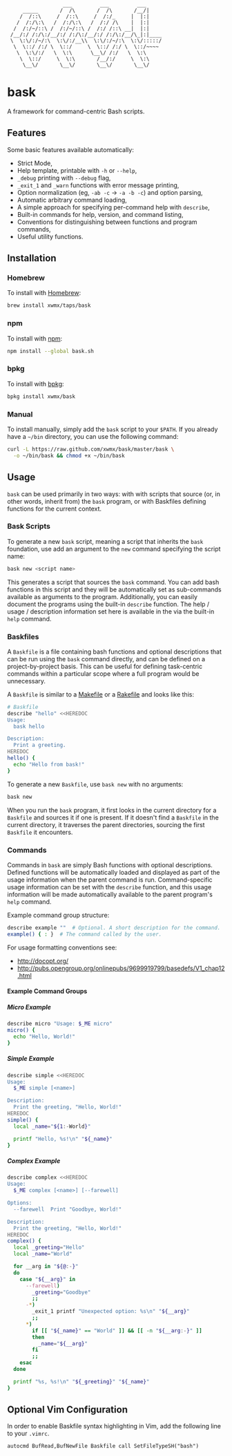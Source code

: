                       ___         ___         ___
         _____       /  /\       /  /\       /__/|
        /  /::\     /  /::\     /  /:/_     |  |:|
       /  /:/\:\   /  /:/\:\   /  /:/ /\    |  |:|
      /  /:/~/::\ /  /:/~/::\ /  /:/ /::\ __|  |:|
     /__/:/ /:/\:/__/:/ /:/\:/__/:/ /:/\:/__/\_|:|____
     \  \:\/:/~/:\  \:\/:/__\\  \:\/:/~/:\  \:\/:::::/
      \  \::/ /:/ \  \::/     \  \::/ /:/ \  \::/~~~~
       \  \:\/:/   \  \:\      \__\/ /:/   \  \:\
        \  \::/     \  \:\       /__/:/     \  \:\
         \__\/       \__\/       \__\/       \__\/

# bask

A framework for command-centric Bash scripts.

## Features

Some basic features available automatically:

- Strict Mode,
- Help template, printable with `-h` or `--help`,
- `_debug` printing with `--debug` flag,
- `_exit_1` and `_warn` functions with error message printing,
- Option normalization (eg, `-ab -c` -> `-a -b -c`) and option parsing,
- Automatic arbitrary command loading,
- A simple approach for specifying per-command help with `describe`,
- Built-in commands for help, version, and command listing,
- Conventions for distinguishing between functions and program commands,
- Useful utility functions.

## Installation

### Homebrew

To install with [Homebrew](http://brew.sh/):

```bash
brew install xwmx/taps/bask
```

### npm

To install with [npm](https://www.npmjs.com/package/bask.sh):

```bash
npm install --global bask.sh
```

### bpkg

To install with [bpkg](http://www.bpkg.io/):

```bash
bpkg install xwmx/bask
```

### Manual

To install manually, simply add the `bask` script to your `$PATH`. If
you already have a `~/bin` directory, you can use the following command:

```bash
curl -L https://raw.github.com/xwmx/bask/master/bask \
  -o ~/bin/bask && chmod +x ~/bin/bask
```

## Usage

`bask` can be used primarily in two ways: with with scripts that source (or,
in other words, inherit from) the `bask` program, or with Baskfiles defining
functions for the current context.

### Bask Scripts

To generate a new `bask` script, meaning a script that
inherits the `bask` foundation, use add an argument to the `new`
command specifying the script name:

```bash
bask new <script name>
```

This generates a script that sources the `bask` command. You can add
bash functions in this script and they will be automatically set as
sub-commands available as arguments to the program. Additionally, you
can easily document the programs using the built-in `describe` function.
The help / usage / description information set here is available in the
via the built-in `help` command.

### Baskfiles

A `Baskfile` is a file containing bash functions and optional
descriptions that can be run using the `bask` command directly, and can
be defined on a project-by-project basis. This can be useful for defining
task-centric commands within a particular scope where a full program
would be unnecessary.

A `Baskfile` is similar to a [Makefile](https://en.wikipedia.org/wiki/Makefile)
or a [Rakefile](https://en.wikipedia.org/wiki/Rake_(software)) and looks like
this:

```bash
# Baskfile
describe "hello" <<HEREDOC
Usage:
  bask hello

Description:
  Print a greeting.
HEREDOC
hello() {
  echo "Hello from bask!"
}
```

To generate a new `Baskfile`, use `bask new` with no arguments:

```bash
bask new
```

When you run the `bask` program, it first looks in the
current directory for a `Baskfile` and sources it if one is present. If it
doesn't find a `Baskfile` in the current directory, it traverses the
parent directories, sourcing the first `Baskfile` it encounters.

### Commands

Commands in `bask` are simply Bash functions with optional descriptions.
Defined functions will be automatically loaded and displayed as part of
the usage information when the parent command is run. Command-specific
usage information can be set with the `describe` function, and this usage
information will be made automatically available to the parent program's
`help` command.

Example command group structure:

```bash
describe example ""  # Optional. A short description for the command.
example() { : }  # The command called by the user.
```

For usage formatting conventions see:
- http://docopt.org/
- http://pubs.opengroup.org/onlinepubs/9699919799/basedefs/V1_chap12.html

#### Example Command Groups

##### Micro Example

```bash
describe micro "Usage: $_ME micro"
micro() {
  echo "Hello, World!"
}
```

##### Simple Example

```bash
describe simple <<HEREDOC
Usage:
  $_ME simple [<name>]

Description:
  Print the greeting, "Hello, World!"
HEREDOC
simple() {
  local _name="${1:-World}"

  printf "Hello, %s!\n" "${_name}"
}
```

##### Complex Example

```bash
describe complex <<HEREDOC
Usage:
  $_ME complex [<name>] [--farewell]

Options:
  --farewell  Print "Goodbye, World!"

Description:
  Print the greeting, "Hello, World!"
HEREDOC
complex() {
  local _greeting="Hello"
  local _name="World"

  for __arg in "${@:-}"
  do
    case "${__arg}" in
      --farewell)
        _greeting="Goodbye"
        ;;
      -*)
        _exit_1 printf "Unexpected option: %s\n" "${__arg}"
        ;;
      *)
        if [[ "${_name}" == "World" ]] && [[ -n "${__arg:-}" ]]
        then
          _name="${__arg}"
        fi
        ;;
    esac
  done

  printf "%s, %s!\n" "${_greeting}" "${_name}"
}
```

## Optional Vim Configuration

In order to enable Baskfile syntax highlighting in Vim, add the
following line to your `.vimrc`.

```VimL
autocmd BufRead,BufNewFile Baskfile call SetFileTypeSH("bash")
```

